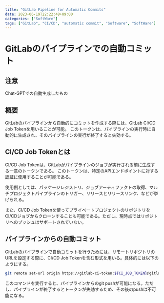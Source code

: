 ```yaml
---
title: "GitLab Pipeline for Automatic Commits"
date: 2023-06-19T22:22:48+09:00
categories: ["SoftWare"]
tags: ["GitLab", "CI/CD", "automatic commit", "Software", "SoftWare"]
---
```

# GitLabのパイプラインでの自動コミット

## 注意

Chat-GPTでの自動生成したもの

## 概要

GitLabのパイプラインから自動的にコミットを作成する際には、GitLab CI/CD Job Tokenを用いることが可能。
このトークンは、パイプラインの実行時に自動的に生成され、そのパイプラインの実行が終了すると失効する。

## CI/CD Job Tokenとは

CI/CD Job Tokenは、GitLabがパイプラインのジョブが実行される前に生成する一意のトークンである。
このトークンは、特定のAPIエンドポイントに対する認証に使用することが可能である。

使用例としては、パッケージレジストリ、ジョブアーティファクトの取得、マルチプロジェクトパイプラインのトリガー、リリースとリリースリンク、などが挙げられる。

また、CI/CD Job Tokenを使ってプライベートプロジェクトのリポジトリをCI/CDジョブからクローンすることも可能である。ただし、現時点ではリポジトリへのプッシュはサポートされていない。

## パイプラインからの自動コミット

GitLabのパイプラインで自動コミットを行うためには、リモートリポジトリのURLを設定する際に、CI/CD Job Tokenを含む形式を用いる。具体的には以下のようにする。

```bash
git remote set-url origin https://gitlab-ci-token:${CI_JOB_TOKEN}@gitlab.example.com/<namespace>/<project>
```

このコマンドを実行すると、パイプラインからのgit pushが可能になる。ただし、パイプラインが終了するとトークンが失効するため、その後のpushは不可能になる。